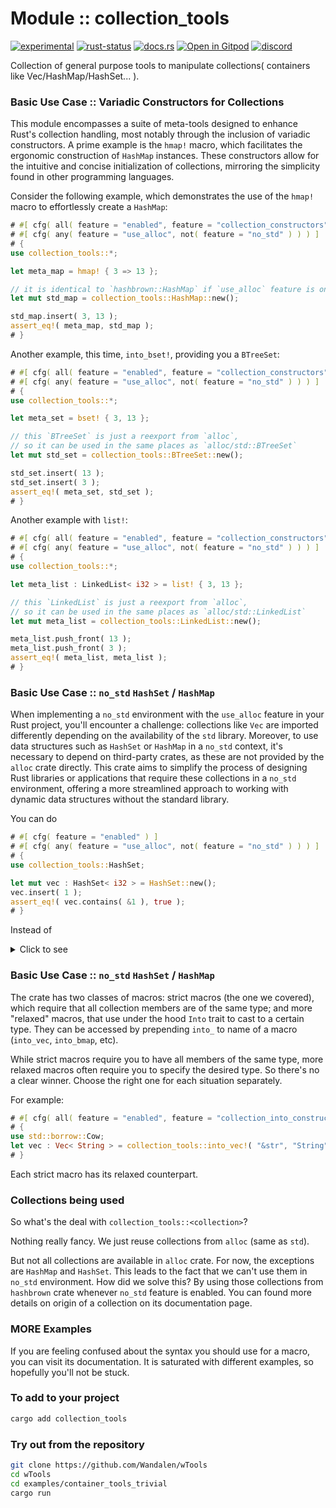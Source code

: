<!-- {{# generate.module_header{} #}} -->

# Module :: collection_tools
<!--{ generate.module_header.start() }-->
 [![experimental](https://raster.shields.io/static/v1?label=&message=experimental&color=orange)](https://github.com/emersion/stability-badges#experimental) [![rust-status](https://github.com/Wandalen/wTools/actions/workflows/module_collection_tools_push.yml/badge.svg)](https://github.com/Wandalen/wTools/actions/workflows/module_collection_tools_push.yml) [![docs.rs](https://img.shields.io/docsrs/collection_tools?color=e3e8f0&logo=docs.rs)](https://docs.rs/collection_tools) [![Open in Gitpod](https://raster.shields.io/static/v1?label=try&message=online&color=eee&logo=gitpod&logoColor=eee)](https://gitpod.io/#RUN_PATH=.,SAMPLE_FILE=module%2Fcore%2Fcollection_tools%2Fexamples%2Fcollection_tools_trivial.rs,RUN_POSTFIX=--example%20collection_tools_trivial/https://github.com/Wandalen/wTools) [![discord](https://img.shields.io/discord/872391416519737405?color=eee&logo=discord&logoColor=eee&label=ask)](https://discord.gg/m3YfbXpUUY)
<!--{ generate.module_header.end }-->

Collection of general purpose tools to manipulate collections( containers like Vec/HashMap/HashSet... ).

### Basic Use Case :: Variadic Constructors for Collections

This module encompasses a suite of meta-tools designed to enhance Rust's collection handling, most notably through the inclusion of variadic constructors. A prime example is the `hmap!` macro, which facilitates the ergonomic construction of `HashMap` instances. These constructors allow for the intuitive and concise initialization of collections, mirroring the simplicity found in other programming languages.

Consider the following example, which demonstrates the use of the `hmap!` macro to effortlessly create a `HashMap`:

```rust
# #[ cfg( all( feature = "enabled", feature = "collection_constructors" ) ) ]
# #[ cfg( any( feature = "use_alloc", not( feature = "no_std" ) ) ) ]
# {
use collection_tools::*;

let meta_map = hmap! { 3 => 13 };

// it is identical to `hashbrown::HashMap` if `use_alloc` feature is on, otherwise `std::collections::HashMap`
let mut std_map = collection_tools::HashMap::new();

std_map.insert( 3, 13 );
assert_eq!( meta_map, std_map );
# }
```

Another example, this time, `into_bset!`, providing you a `BTreeSet`:

```rust
# #[ cfg( all( feature = "enabled", feature = "collection_constructors" ) ) ]
# #[ cfg( any( feature = "use_alloc", not( feature = "no_std" ) ) ) ]
# {
use collection_tools::*;

let meta_set = bset! { 3, 13 };

// this `BTreeSet` is just a reexport from `alloc`,
// so it can be used in the same places as `alloc/std::BTreeSet`
let mut std_set = collection_tools::BTreeSet::new();

std_set.insert( 13 );
std_set.insert( 3 );
assert_eq!( meta_set, std_set );
# }
```

Another example with `list!`:

```rust
# #[ cfg( all( feature = "enabled", feature = "collection_constructors" ) ) ]
# #[ cfg( any( feature = "use_alloc", not( feature = "no_std" ) ) ) ]
# {
use collection_tools::*;

let meta_list : LinkedList< i32 > = list! { 3, 13 };

// this `LinkedList` is just a reexport from `alloc`,
// so it can be used in the same places as `alloc/std::LinkedList`
let mut meta_list = collection_tools::LinkedList::new();

meta_list.push_front( 13 );
meta_list.push_front( 3 );
assert_eq!( meta_list, meta_list );
# }
```

### Basic Use Case :: `no_std` `HashSet` / `HashMap`

When implementing a `no_std` environment with the `use_alloc` feature in your Rust project, you'll encounter a challenge: collections like `Vec` are imported differently depending on the availability of the `std` library. Moreover, to use data structures such as `HashSet` or `HashMap` in a `no_std` context, it's necessary to depend on third-party crates, as these are not provided by the `alloc` crate directly. This crate aims to simplify the process of designing Rust libraries or applications that require these collections in a `no_std` environment, offering a more streamlined approach to working with dynamic data structures without the standard library.

You can do

<!-- // zzz : aaa : rid off `#[ cfg( not( feature = "use_alloc" ) ) ]` -- Rid of by not relying on std -->
```rust
# #[ cfg( feature = "enabled" ) ]
# #[ cfg( any( feature = "use_alloc", not( feature = "no_std" ) ) ) ]
# {
use collection_tools::HashSet;

let mut vec : HashSet< i32 > = HashSet::new();
vec.insert( 1 );
assert_eq!( vec.contains( &1 ), true );
# }
```

Instead of

<details>
<summary>Click to see</summary>

```rust
# #[ cfg( all( feature = "enabled", feature = "collection_std" ) ) ]
# #[ cfg( any( feature = "use_alloc", not( feature = "no_std" ) ) ) ]
# {

#[ cfg( feature = "use_alloc" ) ]
use hashbrown::HashSet; // a `no_std` replacement for `HashSet`
#[ cfg( not( feature = "no_std" ) ) ]
use std::collections::HashSet;

let mut vec : HashSet< i32 > = HashSet::new();
vec.insert( 1 );
assert_eq!( vec.contains( &1 ), true );

# }
```

</details>

### Basic Use Case :: `no_std` `HashSet` / `HashMap`

The crate has two classes of macros: strict macros (the one we covered), which require that all collection members are of the same type; and more "relaxed" macros, that use under the hood `Into` trait to cast to a certain type. They can be accessed by prepending `into_` to name of a macro (`into_vec`, `into_bmap`, etc).

While strict macros require you to have all members of the same type, more relaxed macros often require you to specify the desired type. So there's no a clear winner. Choose the right one for each situation separately.

For example:
```rust
# #[ cfg( all( feature = "enabled", feature = "collection_into_constructors" ) ) ]
# {
use std::borrow::Cow;
let vec : Vec< String > = collection_tools::into_vec!( "&str", "String".to_string(), Cow::from( "Cow" ) );
# }
```

Each strict macro has its relaxed counterpart.

### Collections being used

So what's the deal with `collection_tools::<collection>`?

Nothing really fancy. We just reuse collections from `alloc` (same as `std`).

But not all collections are available in `alloc` crate. For now, the exceptions are `HashMap` and `HashSet`. This leads to the fact that we can't use them in `no_std` environment. How did we solve this? By using those collections from `hashbrown` crate whenever `no_std` feature is enabled. You can found more details on origin of a collection on its documentation page.

### MORE Examples

If you are feeling confused about the syntax you should use for a macro, you can visit its documentation. It is saturated with different examples, so hopefully you'll not be stuck.

### To add to your project

```sh
cargo add collection_tools
```

### Try out from the repository

```sh
git clone https://github.com/Wandalen/wTools
cd wTools
cd examples/container_tools_trivial
cargo run
```
